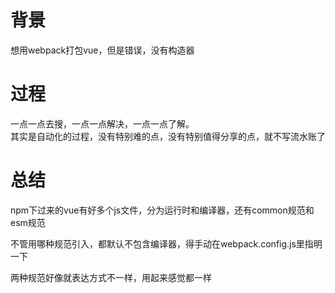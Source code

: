 [mTime]:#(1534523153630)
<!---
none
--->
# 背景
想用webpack打包vue，但是错误，没有构造器
# 过程
一点一点去搜，一点一点解决，一点一点了解。  
其实是自动化的过程，没有特别难的点，没有特别值得分享的点，就不写流水账了
# 总结
npm下过来的vue有好多个js文件，分为运行时和编译器，还有common规范和esm规范

不管用哪种规范引入，都默认不包含编译器，得手动在webpack.config.js里指明一下

两种规范好像就表达方式不一样，用起来感觉都一样